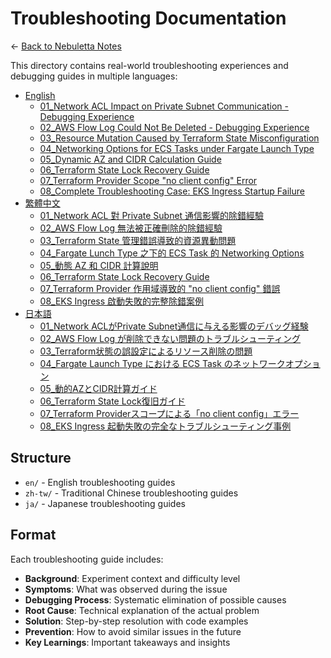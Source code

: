 # Troubleshooting Documentation

← [Back to Nebuletta Notes](../README.md)

This directory contains real-world troubleshooting experiences and debugging guides in multiple languages:

- [English](en/)
  - [01_Network ACL Impact on Private Subnet Communication - Debugging Experience](en/01_network_acl_private_subnet_troubleshooting.md)
  - [02_AWS Flow Log Could Not Be Deleted - Debugging Experience](en/02_aws_flow_log_could_not_be_deleted.md)
  - [03_Resource Mutation Caused by Terraform State Misconfiguration](en/03_incorrect_shared_state_behavior.md)
  - [04_Networking Options for ECS Tasks under Fargate Launch Type](en/04_ecs_service_target_group_type_setting.md)
  - [05_Dynamic AZ and CIDR Calculation Guide](en/05_calculate_az_and_cidr_dynamically.md)
  - [06_Terraform State Lock Recovery Guide](en/06_terraform_state_lock_recovery_guide.md)
  - [07_Terraform Provider Scope "no client config" Error](en/07_terraform_provider_scope_issue.md)
  - [08_Complete Troubleshooting Case: EKS Ingress Startup Failure](en/08_eks_ingress_startup_failed_case.md)
- [繁體中文](zh-tw/)
  - [01_Network ACL 對 Private Subnet 通信影響的除錯經驗](zh-tw/01_network_acl_private_subnet_troubleshooting.md)
  - [02_AWS Flow Log 無法被正確刪除的除錯經驗](zh-tw/02_aws_flow_log_could_not_be_deleted.md)
  - [03_Terraform State 管理錯誤導致的資源異動問題](zh-tw/03_incorrect_shared_state_behavior.md)
  - [04_Fargate Lunch Type 之下的 ECS Task 的 Networking Options](zh-tw/04_ecs_service_target_group_type_setting.md)
  - [05_動態 AZ 和 CIDR 計算說明](zh-tw/05_calculate_az_and_cidr_dynamically.md)
  - [06_Terraform State Lock Recovery Guide](zh-tw/06_terraform_state_lock_recovery_guide.md)
  - [07_Terraform Provider 作用域導致的 "no client config" 錯誤](zh-tw/07_terraform_provider_scope_issue.md)
  - [08_EKS Ingress 啟動失敗的完整除錯案例](zh-tw/08_eks_ingress_startup_failed_case.md)
- [日本語](ja/)
  - [01_Network ACLがPrivate Subnet通信に与える影響のデバッグ経験](ja/01_network_acl_private_subnet_troubleshooting.md)
  - [02_AWS Flow Log が削除できない問題のトラブルシューティング](ja/02_aws_flow_log_could_not_be_deleted.md)
  - [03_Terraform状態の誤設定によるリソース削除の問題](ja/03_incorrect_shared_state_behavior.md)
  - [04_Fargate Launch Type における ECS Task のネットワークオプション](ja/04_ecs_service_target_group_type_setting.md)
  - [05_動的AZとCIDR計算ガイド](ja/05_calculate_az_and_cidr_dynamically.md)
  - [06_Terraform State Lock復旧ガイド](ja/06_terraform_state_lock_recovery_guide.md)
  - [07_Terraform Providerスコープによる「no client config」エラー](ja/07_terraform_provider_scope_issue.md)
  - [08_EKS Ingress 起動失敗の完全なトラブルシューティング事例](ja/08_eks_ingress_startup_failed_case.md)

## Structure

- `en/` - English troubleshooting guides
- `zh-tw/` - Traditional Chinese troubleshooting guides
- `ja/` - Japanese troubleshooting guides

## Format

Each troubleshooting guide includes:
- **Background**: Experiment context and difficulty level
- **Symptoms**: What was observed during the issue
- **Debugging Process**: Systematic elimination of possible causes
- **Root Cause**: Technical explanation of the actual problem
- **Solution**: Step-by-step resolution with code examples
- **Prevention**: How to avoid similar issues in the future
- **Key Learnings**: Important takeaways and insights
